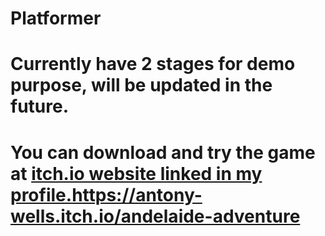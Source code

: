 # Platformer
# Currently have 2 stages for demo purpose, will be updated in the future.
# You can download and try the game at [itch.io website linked in my profile.](https://antony-wells.itch.io/andelaide-adventure)https://antony-wells.itch.io/andelaide-adventure
